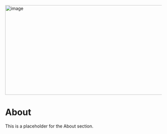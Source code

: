 <img width="1440" height="288" alt="image" src="https://github.com/user-attachments/assets/919d3c01-e036-4120-8fd4-2b3ca4fa0a7a" />

# About

This is a placeholder for the About section.
